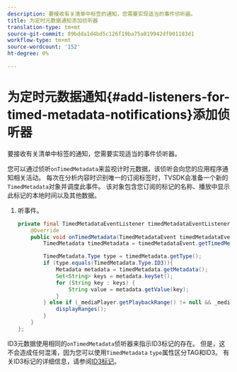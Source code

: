 ```yaml
---
description: 要接收有关清单中标签的通知，您需要实现适当的事件侦听器。
title: 为定时元数据通知添加侦听器
translation-type: tm+mt
source-git-commit: 89bdda1d4bd5c126f19ba75a819942df901183d1
workflow-type: tm+mt
source-wordcount: '152'
ht-degree: 0%

---
```



# 为定时元数据通知{#add-listeners-for-timed-metadata-notifications}添加侦听器

要接收有关清单中标签的通知，您需要实现适当的事件侦听器。

您可以通过侦听`onTimedMetadata`来监视计时元数据，该侦听会向您的应用程序通知相关活动。 每次在分析内容时识别唯一的订阅标签时，TVSDK会准备一个新的`TimedMetadata`对象并调度此事件。 该对象包含您订阅的标记的名称、播放中显示此标记的本地时间以及其他数据。

1. 听事件。

   ```java
   private final TimedMetadataEventListener timedMetadataEventListener = new TimedMetadataEventListener() { 
       @Override 
       public void onTimedMetadata(TimedMetadataEvent timedMetadataEvent) { 
           TimedMetadata timedMetadata = timedMetadataEvent.getTimedMetadata(); 
   
           TimedMetadata.Type type = timedMetadata.getType(); 
           if (type.equals(TimedMetadata.Type.ID3)){ 
               Metadata metadata = timedMetadata.getMetadata(); 
               Set<String> keys = metadata.keySet(); 
               for (String key : keys) { 
                   String value = metadata.getValue(key); 
               } 
           } else if (_mediaPlayer.getPlaybackRange() != null && _mediaPlayer.getPlaybackRange().getDuration() > 0) { 
               displayRanges(); 
           } 
       } 
   }; 
   ```

ID3元数据使用相同的`onTimedMetadata`侦听器来指示ID3标记的存在。 但是，这不会造成任何混淆，因为您可以使用`TimedMetadata` `type`属性区分TAG和ID3。 有关ID3标记的详细信息，请参阅[ID3标记](../../content-playback-options/t-psdk-android-2.7-id3-metadata-retrieve.md)。